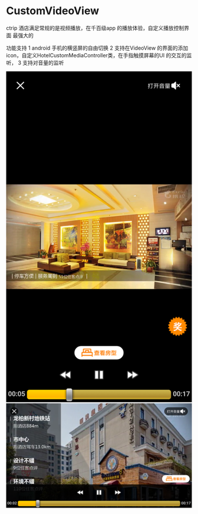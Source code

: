 # CustomVideoView
ctrip 酒店满足常规的是视频播放，在千百级app 的播放体验，自定义播放控制界面
最强大的

功能支持
    1 android 手机的横竖屏的自由切换
    2 支持在VideoView 的界面的添加icon，自定义HotelCustomMediaController类，在手指触摸屏幕的UI 的交互的监听，
    3 支持对音量的监听

![screenshot](image/port.png)
![screenshot](image/land.png)

